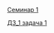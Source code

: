 [Семинар 1](https://github.com/RumyancevaOlga/Java-Seminar-/tree/main/Seminar_1)

[ДЗ_1 задача 1](https://github.com/RumyancevaOlga/Java-Seminar-/blob/main/Home_Work_1/Task1.java)